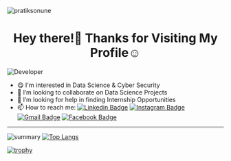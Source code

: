 <p align="left"> <img src="https://komarev.com/ghpvc/?username=pratiksonune&label=Profile%20views&color=129e00&style=plastic" alt="pratiksonune" /> </p>

<h1 align="center">Hey there!👋 Thanks for Visiting My Profile☺️</h1>

<img src="https://pixan198.github.io/images/Developer.gif" alt="Developer" />

- 😋 I'm interested in Data Science & Cyber Security
- 👯 I’m looking to collaborate on Data Science Projects
- 🤔 I’m looking for help in finding Internship Opportunities
- 📫 How to reach me: 
[![Linkedin Badge](https://img.shields.io/badge/-pratiksonune-blue?style=flat-square&logo=Linkedin&logoColor=white&link=https://www.linkedin.com/in/pratiksonune/)](https://www.linkedin.com/in/pratiksonune/)
[![Instagram Badge](https://img.shields.io/badge/-_itz._.pratik-f56040?style=flat-square&logo=instagram&logoColor=white&link=https://instagram.com/_itz._.pratik/)](https://instagram.com/_itz._.pratik)
[![Gmail Badge](https://img.shields.io/badge/-pratiksonune14@gmail.com-db4437?style=flat-square&logo=Gmail&logoColor=white&link=mailto:pratiksonune14@gmail.com)](mailto:pratiksonune14@gmail.com)
[![Facebook Badge](https://img.shields.io/badge/-pratik.sonune.71-blue?style=flat-square&logo=facebook&logoColor=white&link=https://facebook.com/pratik.sonune.71/)](https://facebook.com/pratik.sonune.71)

--------------------------------------------------------------------------------------------------------------------------------------------------------------------

![summary](https://github-readme-stats.vercel.app/api?username=pratiksonune&show_icons=true&theme=radical)
[![Top Langs](https://github-readme-stats.vercel.app/api/top-langs/?username=pratiksonune&hide=html&layout=compact)](https://github.com/pratiksonune/github-readme-stats)

[![trophy](https://github-profile-trophy.vercel.app/?username=pratiksonune)](https://github.com/ryo-ma/github-profile-trophy)

<!---
pratiksonune/pratiksonune is a ✨ special ✨ repository because its `README.md` (this file) appears on your GitHub profile.
You can click the Preview link to take a look at your changes.
--->
